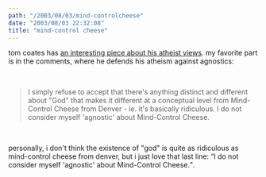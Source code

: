 ```yaml
---
path: "/2003/08/03/mind-controlcheese" 
date: "2003/08/03 22:32:08" 
title: "mind-control cheese" 
---
```

<p>tom coates has <a href="http://www.plasticbag.org/archives/2003/08/on_the_existence_of_god.shtml">an interesting piece about his atheist views</a>. my favorite part is in the comments, where he defends his atheism against agnostics:</p><br><blockquote>I simply refuse to accept that there's anything distinct and different about "God" that makes it different at a conceptual level from Mind-Control Cheese from Denver - ie. it's basically ridiculous. I do not consider myself 'agnostic' about Mind-Control Cheese.</blockquote><br><p>personally, i don't think the existence of "god" is quite as ridiculous as mind-control cheese from denver, but i just love that last line: <q>I do not consider myself 'agnostic' about Mind-Control Cheese.</q>.</p>